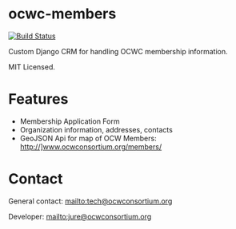 ocwc-members
============

[![Build Status](https://travis-ci.org/ocwc/ocwc-members.png?branch=master)](https://travis-ci.org/ocwc/ocwc-members)

Custom Django CRM for handling OCWC membership information.

MIT Licensed.

Features
========

* Membership Application Form
* Organization information, addresses, contacts
* GeoJSON Api for map of OCW Members: <http://]www.ocwconsortium.org/members/>

Contact
=======
General contact: <mailto:tech@ocwconsortium.org>

Developer: <mailto:jure@ocwconsortium.org>



